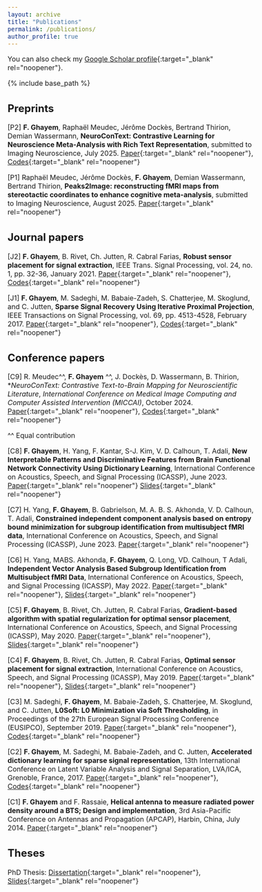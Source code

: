 ```yaml
---
layout: archive
title: "Publications"
permalink: /publications/
author_profile: true
---
```


<style type="text/css"> body{ font-size: 12pt; } </style>

  You can also check my [Google Scholar profile](https://scholar.google.com/citations?user=E3nIEHwAAAAJ&hl=en){:target="_blank" rel="noopener"}.

{% include base_path %}


<!-- ## Preprints -->

<!-- [P4] Z. Kang, M. Sadeghi, R. Horaud, J. Donley, A. Kumar, and X. Alameda-Pineda, **Expression-preserving face frontalization improves visually assisted speech processing**, April 2022.

[P3] Z. Kang, M. Sadeghi, and R. Horaud, **Face Frontalization Based on Robustly Fitting a Deformable Shape Model to 3D Landmarks**, October 2020.

[P2] M. Sadeghi, S. Guy, A. Raison, X. Alameda-Pineda, and R. Horaud, **Unsupervised Performance Analysis of 3D Face Alignment**, April 2020.

[P1] S. Chatterjee, A. M. Javid, M. Sadeghi, S. Kikuta, P. P. Mitra, M. Skoglund, **SSFN: Self Size-estimating Feed-forward Network and Low Complexity Design**, March 2020. -->

<!-- ## Under preparation -->

<!-- [P1] R. Meudec, **F. Ghayem**, J. Dockès, D. Wassermann, B. Thirion, **Efficient Representation Learning Framework for Associating Neuroscientific Text with Brain Activation**, to be submitted to International Conference on Medical Image Computing And Computer Assisted Intervention (MICCAI), March 2024.

[P2] R. Meudec, J. Dockès, **F. Ghayem**, D. Wassermann, B. Thirion, **Enriching Neuroscientific Publications through fMRI Statistical Image Reconstruction from Stereotactic Coordinates**, to be submitted to PLOS Computational Biology, March 2024.

[P3] **F. Ghayem**, H. Yang, F. Kantar, S-J. Kim, V. D. Calhoun, T. Adali, **Dynamic Brain Network Analysis: Interpretable and Discriminative Patterns via Dictionary Learning**, to be submitted to Sensors, March 2024. -->

## Preprints

[P2] **F. Ghayem**, Raphaël Meudec, Jérôme Dockès, Bertrand Thirion, Demian Wassermann, **NeuroConText: Contrastive Learning for Neuroscience Meta-Analysis with Rich Text Representation**, submitted to Imaging Neuroscience, July 2025.
[Paper](https://www.biorxiv.org/content/10.1101/2025.05.23.655707v1.abstract){:target="_blank" rel="noopener"},
[Codes](https://github.com/ghayem/NeuroConText){:target="_blank" rel="noopener"}

[P1]  Raphaël Meudec, Jérôme Dockès, **F. Ghayem**, Demian Wassermann, Bertrand Thirion, **Peaks2Image: reconstructing fMRI maps from stereotactic coordinates to enhance cognitive meta-analysis**, submitted to Imaging Neuroscience, August 2025.
[Paper](https://inria.hal.science/hal-05243856v1){:target="_blank" rel="noopener"}

## Journal papers

[J2] **F. Ghayem**, B. Rivet, Ch. Jutten, R. Cabral Farias, **Robust sensor placement for signal extraction**, IEEE Trans. Signal Processing, vol. 24, no. 1, pp. 32-36, January 2021.
[Paper](https://ghayem.github.io/files/RSP_TSP_2021.pdf){:target="_blank" rel="noopener"},
[Codes](https://github.com/ghayem/RSP){:target="_blank" rel="noopener"}

[J1] **F. Ghayem**, M. Sadeghi, M. Babaie-Zadeh, S. Chatterjee, M. Skoglund, and C. Jutten, **Sparse Signal Recovery Using Iterative Proximal Projection**, IEEE Transactions on Signal Processing, vol. 69, pp. 4513-4528, February 2017.
[Paper](https://ghayem.github.io/files/IPP_TSP_2017.pdf){:target="_blank" rel="noopener"},
[Codes](https://github.com/ghayem/IPP){:target="_blank" rel="noopener"}


## Conference papers

[C9] R. Meudec^^, **F. Ghayem** ^^, J. Dockès, D. Wassermann, B. Thirion, **NeuroConText: Contrastive Text-to-Brain Mapping for Neuroscientific Literature*, *International Conference on Medical Image Computing and Computer Assisted Intervention (MICCAI)*, October 2024. [Paper](https://hal.science/hal-04708173v1/file/MICCAI_2024_CameraReady.pdf){:target="_blank" rel="noopener"}, [Codes](https://github.com/ghayem/NeuroConText){:target="_blank" rel="noopener"}

^^ Equal contribution


[C8] **F. Ghayem**, H. Yang, F. Kantar, S-J. Kim, V. D. Calhoun, T. Adali, **New Interpretable Patterns and Discriminative Features from Brain Functional Network Connectivity Using Dictionary Learning**, International Conference on Acoustics, Speech, and Signal Processing (ICASSP), June 2023.
[Paper](https://ghayem.github.io/files/fMRI_DL.pdf){:target="_blank" rel="noopener"}
[Slides](https://ghayem.github.io/files/fMRI_DL_slides.pdf){:target="_blank" rel="noopener"}

[C7] H. Yang, **F. Ghayem**, B. Gabrielson, M. A. B. S. Akhonda, V. D. Calhoun, T. Adali, **Constrained independent component analysis based on entropy bound minimization for subgroup identification from multisubject fMRI data**, International Conference on Acoustics, Speech, and Signal Processing (ICASSP), June 2023.
[Paper](https://ghayem.github.io/files/cEBM.pdf){:target="_blank" rel="noopener"}

[C6]  H. Yang, MABS. Akhonda, **F. Ghayem**, Q. Long, VD. Calhoun, T Adali, **Independent Vector Analysis Based Subgroup Identification from Multisubject fMRI Data**, International Conference on Acoustics, Speech, and Signal Processing (ICASSP), May 2022.
[Paper](https://ghayem.github.io/files/Subgroup_Identification_ICASSP2022.pdf){:target="_blank" rel="noopener"}, 
[Slides](https://ghayem.github.io/files/ICASSP2022_presentation.pdf){:target="_blank" rel="noopener"}

[C5] **F. Ghayem**, B. Rivet, Ch. Jutten, R. Cabral Farias, **Gradient-based algorithm with spatial regularization for optimal sensor placement**, International Conference on Acoustics, Speech, and Signal Processing (ICASSP), May 2020.
[Paper](https://ghayem.github.io/files/ICASSP2020.pdf){:target="_blank" rel="noopener"},
[Slides](https://ghayem.github.io/files/ICASSP2020_Presentation.pdf){:target="_blank" rel="noopener"}

[C4] **F. Ghayem**, B. Rivet, Ch. Jutten, R. Cabral Farias, **Optimal sensor placement for signal extraction**, International Conference on Acoustics, Speech, and Signal Processing (ICASSP), May 2019.
[Paper](https://ghayem.github.io/files/OSP_SignalExtraction_ICASSP2019.pdf){:target="_blank" rel="noopener"},
[Slides](https://ghayem.github.io/files/OSP_SignalExtraction_ICASSP2019_Presentation.pdf){:target="_blank" rel="noopener"}

[C3] M. Sadeghi, **F. Ghayem**, M. Babaie-Zadeh, S. Chatterjee, M. Skoglund, and C. Jutten, **L0Soft: L0 Minimization via Soft Thresholding**, in Proceedings of the 27th European Signal Processing Conference (EUSIPCO), September 2019.
[Paper](https://ghayem.github.io/files/L0Soft_EUSIPCO_2019.pdf){:target="_blank" rel="noopener"},
[Codes](https://github.com/ghayem/L0soft){:target="_blank" rel="noopener"}

[C2] **F. Ghayem**, M. Sadeghi, M. Babaie-Zadeh, and C. Jutten, **Accelerated dictionary learning for sparse signal representation**, 13th International Conference on Latent Variable Analysis and Signal Separation, LVA/ICA, Grenoble, France, 2017.
[Paper](https://ghayem.github.io/files/ADL_LVA_ICA_2017.pdf){:target="_blank" rel="noopener"},
[Codes](https://github.com/ghayem/ADL){:target="_blank" rel="noopener"}

[C1] **F. Ghayem**  and F. Rassaie, **Helical antenna to measure radiated power density around a BTS; Design and implementation**, 3rd Asia-Pacific Conference on Antennas and Propagation (APCAP), Harbin, China, July 2014.
[Paper](https://ghayem.github.io/files/HelicalAntenna_APCAP_2014.pdf){:target="_blank" rel="noopener"}

## Theses
PhD Thesis:
[Dissertation](https://ghayem.github.io/files/PhDThesis.pdf){:target="_blank" rel="noopener"},
[Slides](https://ghayem.github.io/files/Presentation_PhDdefence_Oct2020.pdf){:target="_blank" rel="noopener"}
